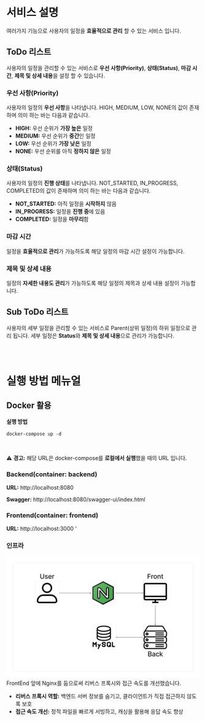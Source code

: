 # 서비스 설명
여러가지 기능으로 사용자의 일정을 **효율적으로 관리** 할 수 있는 서비스 입니다. 

## ToDo 리스트
사용자의 일정을 관리할 수 있는 서비스로 **우선 사항(Priority)**, **상태(Status)**, **마감 시간**, **제목 및 상세 내용**을 설정 할 수 있습니다.

### 우선 사항(Priority)
사용자의 일정의 **우선 사항**을 나타냅니다. HIGH, MEDIUM, LOW, NONE의 값이 존재하며 의미 하는 바는 다음과 같습니다.

- **HIGH:** 우선 순위가 **가장 높은** 일정
- **MEDIUM:** 우선 순위가 **중간**인 일정
- **LOW:** 우선 순위가 **가장 낮은** 일정
- **NONE:** 우선 순위를 아직 **정하지 않은** 일정

### 상태(Status)
사용자의 일정의 **진행 상태**를 나타냅니다. NOT_STARTED, IN_PROGRESS, COMPLETED의 값이 존재하며 의미 하는 바는 다음과 같습니다.

- **NOT_STARTED:** 아직 일정을 **시작하지** 않음
- **IN_PROGRESS:** 일정을 **진행 중**에 있음
- **COMPLETED:** 일정을 **마무리**함

### 마감 시간
일정을 **효율적으로 관리**가 가능하도록 해당 일정의 마감 시간 설정이 가능합니다.

### 제목 및 상세 내용
일정의 **자세한 내용도 관리**가 가능하도록 해당 일정의 제목과 상세 내용 설정이 가능합니다.


## Sub ToDo 리스트
사용자의 세부 일정을 관리할 수 있는 서비스로 Parent(상위 일정)의 하위 일정으로 관리 됩니다. 세부 일정은 **Status**와 **제목 및 상세 내용**으로 관리가 가능합니다.


<br><br>


# 실행 방법 메뉴얼
## Docker 활용
**실행 방법**
```
docker-compose up -d
```

<br>

⚠️ **경고:** 해당 URL은 docker-compose를 **로컬에서 실행**했을 때의 URL 입니다.

### Backend(container: backend)
**URL:** http://localhost:8080

**Swagger:** http://localhost:8080/swagger-ui/index.html

### Frontend(container: frontend)
**URL:** http://localhost:3000
'
### 인프라
![img](./infra.png)
FrontEnd 앞에 Nginx를 둠으로써 리버스 프록시와 접근 속도를 개선했습니다.
- **리버스 프록시 역할:** 백엔드 서버 정보를 숨기고, 클라이언트가 직접 접근하지 않도록 보호
- **접근 속도 개선:** 정적 파일을 빠르게 서빙하고, 캐싱을 활용해 응답 속도 향상

